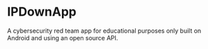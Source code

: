 # IPDownApp
A cybersecurity red team app for educational purposes only built on Android and using an open source API.
